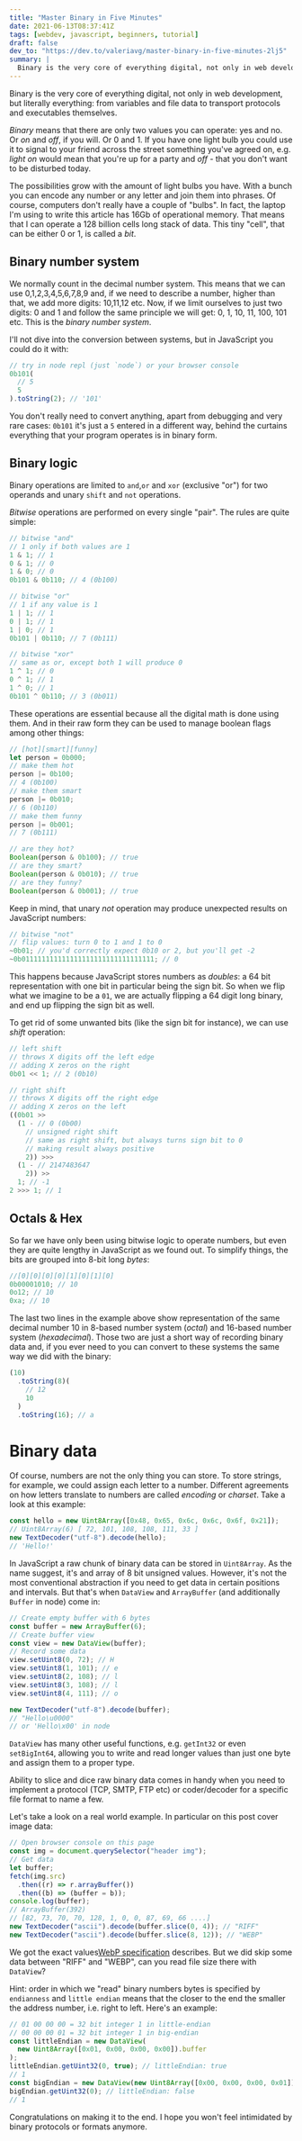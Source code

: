 ```yaml
---
title: "Master Binary in Five Minutes"
date: 2021-06-13T08:37:41Z
tags: [webdev, javascript, beginners, tutorial]
draft: false
dev_to: "https://dev.to/valeriavg/master-binary-in-five-minutes-2lj5"
summary: |
  Binary is the very core of everything digital, not only in web development, but literally everything: from variables and file data to transport protocols and executables themselves.
---
```


Binary is the very core of everything digital, not only in web development, but literally everything: from variables and file data to transport protocols and executables themselves.

_Binary_ means that there are only two values you can operate: yes and no. Or _on_ and _off_, if you will. Or 0 and 1. If you have one light bulb you could use it to signal to your friend across the street something you've agreed on, e.g. _light on_ would mean that you're up for a party and _off_ - that you don't want to be disturbed today.

The possibilities grow with the amount of light bulbs you have. With a bunch you can encode any number or any letter and join them into phrases. Of course, computers don't really have a couple of "bulbs". In fact, the laptop I'm using to write this article has 16Gb of operational memory. That means that I can operate a 128 billion cells long stack of data. This tiny "cell", that can be either 0 or 1, is called a _bit_.

## Binary number system

We normally count in the decimal number system. This means that we can use 0,1,2,3,4,5,6,7,8,9 and, if we need to describe a number, higher than that, we add more digits: 10,11,12 etc. Now, if we limit ourselves to just two digits: 0 and 1 and follow the same principle we will get: 0, 1, 10, 11, 100, 101 etc. This is the _binary number system_.

I'll not dive into the conversion between systems, but in JavaScript you could do it with:

```js
// try in node repl (just `node`) or your browser console
0b101(
  // 5
  5
).toString(2); // '101'
```

You don't really need to convert anything, apart from debugging and very rare cases: `0b101` it's just a `5` entered in a different way, behind the curtains everything that your program operates is in binary form.

## Binary logic

Binary operations are limited to `and`,`or` and `xor` (exclusive "or") for two operands and unary `shift` and `not` operations.

_Bitwise_ operations are performed on every single "pair".
The rules are quite simple:

```js
// bitwise "and"
// 1 only if both values are 1
1 & 1; // 1
0 & 1; // 0
1 & 0; // 0
0b101 & 0b110; // 4 (0b100)

// bitwise "or"
// 1 if any value is 1
1 | 1; // 1
0 | 1; // 1
1 | 0; // 1
0b101 | 0b110; // 7 (0b111)

// bitwise "xor"
// same as or, except both 1 will produce 0
1 ^ 1; // 0
0 ^ 1; // 1
1 ^ 0; // 1
0b101 ^ 0b110; // 3 (0b011)
```

These operations are essential because all the digital math is done using them. And in their raw form they can be used to manage boolean flags among other things:

```js
// [hot][smart][funny]
let person = 0b000;
// make them hot
person |= 0b100;
// 4 (0b100)
// make them smart
person |= 0b010;
// 6 (0b110)
// make them funny
person |= 0b001;
// 7 (0b111)

// are they hot?
Boolean(person & 0b100); // true
// are they smart?
Boolean(person & 0b010); // true
// are they funny?
Boolean(person & 0b001); // true
```

Keep in mind, that unary _not_ operation may produce unexpected results on JavaScript numbers:

```js
// bitwise "not"
// flip values: turn 0 to 1 and 1 to 0
~0b01; // you'd correctly expect 0b10 or 2, but you'll get -2
~0b011111111111111111111111111111111; // 0
```

This happens because JavaScript stores numbers as _doubles_: a 64 bit representation with one bit in particular being the sign bit. So when we flip what we imagine to be a `01`, we are actually flipping a 64 digit long binary, and end up flipping the sign bit as well.

To get rid of some unwanted bits (like the sign bit for instance), we can use _shift_ operation:

```js
// left shift
// throws X digits off the left edge
// adding X zeros on the right
0b01 << 1; // 2 (0b10)

// right shift
// throws X digits off the right edge
// adding X zeros on the left
((0b01 >>
  (1 - // 0 (0b00)
    // unsigned right shift
    // same as right shift, but always turns sign bit to 0
    // making result always positive
    2)) >>>
  (1 - // 2147483647
    2)) >>
  1; // -1
2 >>> 1; // 1
```

## Octals & Hex

So far we have only been using bitwise logic to operate numbers, but even they are quite lengthy in JavaScript as we found out. To simplify things, the bits are grouped into 8-bit long _bytes_:

```js
//[0][0][0][0][1][0][1][0]
0b00001010; // 10
0o12; // 10
0xa; // 10
```

The last two lines in the example above show representation of the same decimal number 10 in 8-based number system (_octal_) and 16-based number system (_hexadecimal_). Those two are just a short way of recording binary data and, if you ever need to you can convert to these systems the same way we did with the binary:

```js
(10)
  .toString(8)(
    // 12
    10
  )
  .toString(16); // a
```

# Binary data

Of course, numbers are not the only thing you can store.
To store strings, for example, we could assign each letter to a number. Different agreements on how letters translate to numbers are called _encoding_ or _charset_. Take a look at this example:

```js
const hello = new Uint8Array([0x48, 0x65, 0x6c, 0x6c, 0x6f, 0x21]);
// Uint8Array(6) [ 72, 101, 108, 108, 111, 33 ]
new TextDecoder("utf-8").decode(hello);
// 'Hello!'
```

In JavaScript a raw chunk of binary data can be stored in `Uint8Array`. As the name suggest, it's and array of 8 bit unsigned values. However, it's not the most conventional abstraction if you need to get data in certain positions and intervals. But that's when `DataView` and `ArrayBuffer` (and additionally `Buffer` in node) come in:

```js
// Create empty buffer with 6 bytes
const buffer = new ArrayBuffer(6);
// Create buffer view
const view = new DataView(buffer);
// Record some data
view.setUint8(0, 72); // H
view.setUint8(1, 101); // e
view.setUint8(2, 108); // l
view.setUint8(3, 108); // l
view.setUint8(4, 111); // o

new TextDecoder("utf-8").decode(buffer);
// "Hello\u0000"
// or 'Hello\x00' in node
```

`DataView` has many other useful functions, e.g. `getInt32` or even `setBigInt64`, allowing you to write and read longer values than just one byte and assign them to a proper type.

Ability to slice and dice raw binary data comes in handy when you need to implement a protocol (TCP, SMTP, FTP etc) or coder/decoder for a specific file format to name a few.

Let's take a look on a real world example. In particular on this post cover image data:

```js
// Open browser console on this page
const img = document.querySelector("header img");
// Get data
let buffer;
fetch(img.src)
  .then((r) => r.arrayBuffer())
  .then((b) => (buffer = b));
console.log(buffer);
// ArrayBuffer(392)
// [82, 73, 70, 70, 128, 1, 0, 0, 87, 69, 66 ....]
new TextDecoder("ascii").decode(buffer.slice(0, 4)); // "RIFF"
new TextDecoder("ascii").decode(buffer.slice(8, 12)); // "WEBP"
```

We got the exact values[WebP specification](https://developers.google.com/speed/webp/docs/riff_container) describes. But we did skip some data between "RIFF" and "WEBP", can you read file size there with `DataView`?

Hint: order in which we "read" binary numbers bytes is specified by `endianness` and `little endian` means that the closer to the end the smaller the address number, i.e. right to left. Here's an example:

```js
// 01 00 00 00 = 32 bit integer 1 in little-endian
// 00 00 00 01 = 32 bit integer 1 in big-endian
const littleEndian = new DataView(
  new Uint8Array([0x01, 0x00, 0x00, 0x00]).buffer
);
littleEndian.getUint32(0, true); // littleEndian: true
// 1
const bigEndian = new DataView(new Uint8Array([0x00, 0x00, 0x00, 0x01]).buffer);
bigEndian.getUint32(0); // littleEndian: false
// 1
```

Congratulations on making it to the end. I hope you won't feel intimidated by binary protocols or formats anymore.
